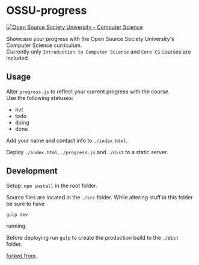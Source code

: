 # OSSU-progress
[![Open Source Society University - Computer Science](https://img.shields.io/badge/OSSU-computer--science-blue.svg)](https://github.com/ossu/computer-science)

Showcase your progress with the Open Source Society University's Computer Science curriculum.  
Currently only `Introduction to Computer Science` and `Core CS` courses are included.  

## Usage

Alter `progress.js` to reflect your current progress with the course.  
Use the following statuses:  
- nvt
- todo
- doing
- done

Add your name and contact info to `./index.html`.

Deploy `./index.html`, `./progress.js` and `./dist` to a static server.

## Development

Setup: `npm install` in the root folder.

Source files are located in the `./src` folder. While altering stuff in this folder be sure to have   
```bash 
gulp dev
```
running.

Before deploying run `gulp` to create the production build to the ```./dist``` folder.


[forked from](https://github.com/geritol/ossu-progress).
